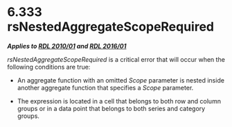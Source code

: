 <html dir="LTR" xmlns:mshelp="http://msdn.microsoft.com/mshelp" xmlns:ddue="http://ddue.schemas.microsoft.com/authoring/2003/5" xmlns:xlink="http://www.w3.org/1999/xlink" xmlns:tool="http://www.microsoft.com/tooltip">
    <head>
        <meta http-equiv="Content-Type" content="text/html; CHARSET=utf-8"></meta>
        <meta name="save" content="history"></meta>
        <title>6.333 rsNestedAggregateScopeRequired</title>
        <xml>
            <mshelp:toctitle title="6.333 rsNestedAggregateScopeRequired"></mshelp:toctitle>
            <mshelp:rltitle title="[MS-RDL]: rsNestedAggregateScopeRequired"></mshelp:rltitle>
            <mshelp:keyword index="A" term="43825937-3eea-435d-8679-89748cd46d63"></mshelp:keyword>
            <mshelp:attr name="DCSext.ContentType" value="open specification"></mshelp:attr>
            <mshelp:attr name="AssetID" value="43825937-3eea-435d-8679-89748cd46d63"></mshelp:attr>
            <mshelp:attr name="TopicType" value="kbRef"></mshelp:attr>
            <mshelp:attr name="DCSext.Title" value="[MS-RDL]: rsNestedAggregateScopeRequired" />
        </xml>
    </head>
    <body>
        <div id="header">
            <h1 class="heading">6.333 rsNestedAggregateScopeRequired</h1>
        </div>
        <div id="mainSection">
            <div id="mainBody">
                <div id="allHistory" class="saveHistory"></div>
                <div id="sectionSection0" class="section" name="collapseableSection">
                    

<p><b><i>Applies to </i></b><a href="3428e690-a348-4ec7-8a6a-8efb42d2cdee.htm"><b><i>RDL 2010/01</i></b></a><b><i>
and </i></b><a href="52ce3983-2bfc-4e72-9359-42aaf5fe4509.htm"><b><i>RDL 2016/01</i></b></a></p>

<p><i>rsNestedAggregateScopeRequired</i> is a critical error
that will occur when the following conditions are true: </p>

<ul><li><p><span><span> 
</span></span>An aggregate function with an omitted <i>Scope</i> parameter is
nested inside another aggregate function that specifies a <i>Scope</i>
parameter. </p>

</li><li><p><span><span> 
</span></span>The expression is located in a cell that belongs to both row and
column groups or in a data point that belongs to both series and category
groups.</p>

</li></ul>
                </div>
            </div>
        </div>
    </body>
</html>